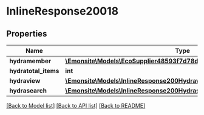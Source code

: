 # InlineResponse20018

## Properties
Name | Type | Description | Notes
------------ | ------------- | ------------- | -------------
**hydramember** | [**\Emonsite\Models\EcoSupplier48593f7d78d0bb92230e457adf84f3f9Jsonld[]**](EcoSupplier48593f7d78d0bb92230e457adf84f3f9Jsonld.md) |  | 
**hydratotal_items** | **int** |  | [optional] 
**hydraview** | [**\Emonsite\Models\InlineResponse200Hydraview**](InlineResponse200Hydraview.md) |  | [optional] 
**hydrasearch** | [**\Emonsite\Models\InlineResponse200Hydrasearch**](InlineResponse200Hydrasearch.md) |  | [optional] 

[[Back to Model list]](../../README.md#documentation-for-models) [[Back to API list]](../../README.md#documentation-for-api-endpoints) [[Back to README]](../../README.md)

